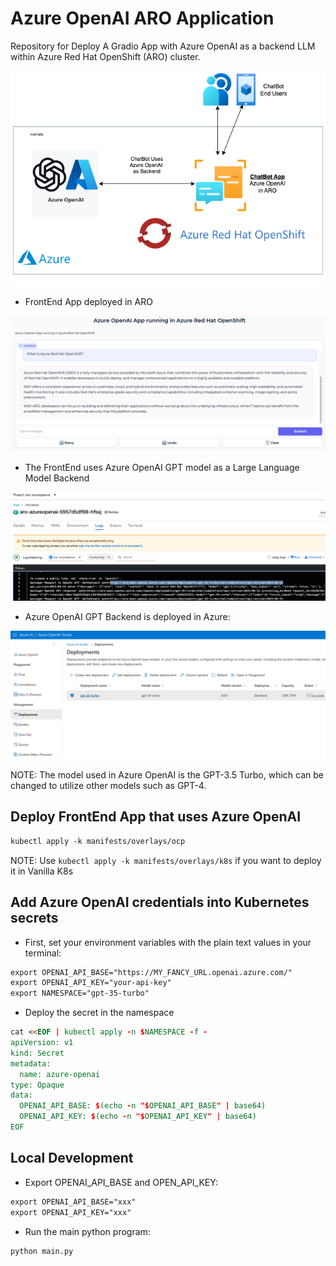 # Azure OpenAI ARO Application

Repository for Deploy A Gradio App with Azure OpenAI as a backend LLM within Azure Red Hat OpenShift (ARO) cluster.

![Azure OpenAI App within ARO Cluster - 0](./assets/aro-azureopenai-0.png)

* FrontEnd App deployed in ARO

![Azure OpenAI App within ARO Cluster 0 ](./assets/aro-azureopenai.png)

* The FrontEnd uses Azure OpenAI GPT model as a Large Language Model Backend

![Azure OpenAI App within ARO Cluster - 2](./assets/aro-azureopenai-2.png)

* Azure OpenAI GPT Backend is deployed in Azure:

![Azure OpenAI App within ARO Cluster - 3](./assets/aro-azureopenai-3.png)

NOTE: The model used in Azure OpenAI is the GPT-3.5 Turbo, which can be changed to utilize other models such as GPT-4.

## Deploy FrontEnd App that uses Azure OpenAI

```md
kubectl apply -k manifests/overlays/ocp
```

NOTE: Use ```kubectl apply -k manifests/overlays/k8s``` if you want to deploy it in Vanilla K8s

## Add Azure OpenAI credentials into Kubernetes secrets

* First, set your environment variables with the plain text values in your terminal:

```md
export OPENAI_API_BASE="https://MY_FANCY_URL.openai.azure.com/"
export OPENAI_API_KEY="your-api-key"
export NAMESPACE="gpt-35-turbo"
```

* Deploy the secret in the namespace

```md
cat <<EOF | kubectl apply -n $NAMESPACE -f -
apiVersion: v1
kind: Secret
metadata:
  name: azure-openai
type: Opaque
data:
  OPENAI_API_BASE: $(echo -n "$OPENAI_API_BASE" | base64)
  OPENAI_API_KEY: $(echo -n "$OPENAI_API_KEY" | base64)
EOF
```

## Local Development

* Export OPENAI_API_BASE and OPEN_API_KEY:

```md
export OPENAI_API_BASE="xxx"
export OPENAI_API_KEY="xxx"
```

* Run the main python program:

```md
python main.py
```
